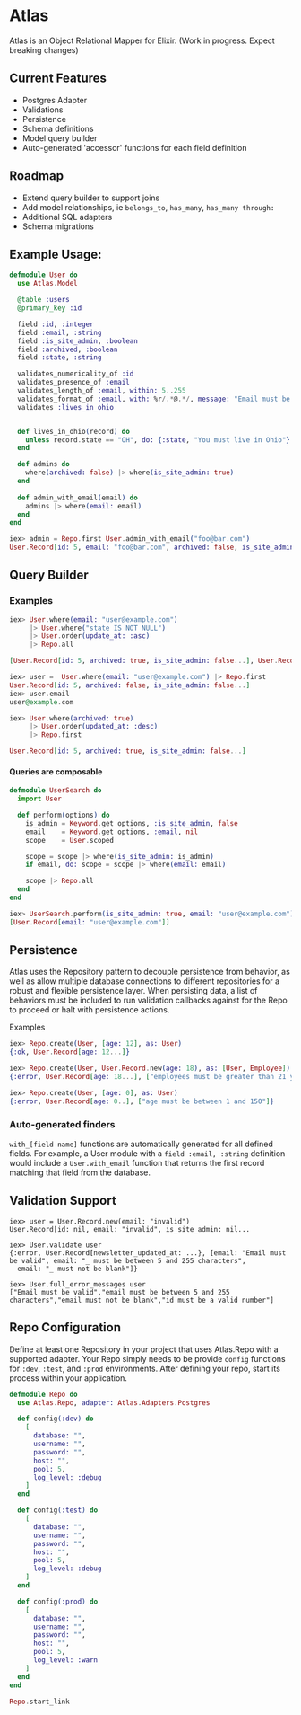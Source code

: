 # Atlas

Atlas is an Object Relational Mapper for Elixir. (Work in progress. Expect breaking changes)

## Current Features
- Postgres Adapter
- Validations
- Persistence
- Schema definitions
- Model query builder
- Auto-generated 'accessor' functions for each field definition

## Roadmap
- Extend query builder to support joins
- Add model relationships, ie `belongs_to`, `has_many`, `has_many through:`
- Additional SQL adapters
- Schema migrations

## Example Usage:

```elixir
defmodule User do
  use Atlas.Model

  @table :users
  @primary_key :id

  field :id, :integer
  field :email, :string
  field :is_site_admin, :boolean
  field :archived, :boolean
  field :state, :string

  validates_numericality_of :id
  validates_presence_of :email
  validates_length_of :email, within: 5..255
  validates_format_of :email, with: %r/.*@.*/, message: "Email must be valid"
  validates :lives_in_ohio


  def lives_in_ohio(record) do
    unless record.state == "OH", do: {:state, "You must live in Ohio"}
  end

  def admins do
    where(archived: false) |> where(is_site_admin: true)
  end
  
  def admin_with_email(email) do
    admins |> where(email: email)
  end
end

iex> admin = Repo.first User.admin_with_email("foo@bar.com")
User.Record[id: 5, email: "foo@bar.com", archived: false, is_site_admin: true...]
```

## Query Builder

### Examples
```elixir
iex> User.where(email: "user@example.com")
     |> User.where("state IS NOT NULL")
     |> User.order(update_at: :asc)
     |> Repo.all

[User.Record[id: 5, archived: true, is_site_admin: false...], User.Record[id: 5, archived: true, is_site_admin: false...]]

iex> user =  User.where(email: "user@example.com") |> Repo.first
User.Record[id: 5, archived: false, is_site_admin: false...]
iex> user.email
user@example.com

iex> User.where(archived: true)
     |> User.order(updated_at: :desc)
     |> Repo.first

User.Record[id: 5, archived: true, is_site_admin: false...]
```

#### Queries are composable
```elixir
defmodule UserSearch do
  import User

  def perform(options) do
    is_admin = Keyword.get options, :is_site_admin, false
    email    = Keyword.get options, :email, nil
    scope    = User.scoped

    scope = scope |> where(is_site_admin: is_admin)
    if email, do: scope = scope |> where(email: email)

    scope |> Repo.all
  end
end

iex> UserSearch.perform(is_site_admin: true, email: "user@example.com")
[User.Record[email: "user@example.com"]]
```


## Persistence

Atlas uses the Repository pattern to decouple persistence from behavior, as well as allow multiple database connections 
to different repositories for a robust and flexible persistence layer. When persisting data, a list of behaviors must 
be included to run validation callbacks against for the Repo to proceed or halt with persistence actions.

Examples

```elixir
iex> Repo.create(User, [age: 12], as: User)
{:ok, User.Record[age: 12...]}

iex> Repo.create(User, User.Record.new(age: 18), as: [User, Employee])
{:error, User.Record[age: 18...], ["employees must be greater than 21 years of age"]}

iex> Repo.create(User, [age: 0], as: User)
{:error, User.Record[age: 0..], ["age must be between 1 and 150"]}
```

### Auto-generated finders

`with_[field name]` functions are automatically generated for all defined fields.
For example, a User module with a `field :email, :string` definition would include a `User.with_email` function
that returns the first record matching that field from the database.

## Validation Support
```
iex> user = User.Record.new(email: "invalid")
User.Record[id: nil, email: "invalid", is_site_admin: nil...

iex> User.validate user
{:error, User.Record[newsletter_updated_at: ...}, [email: "Email must be valid", email: "_ must be between 5 and 255 characters",
  email: "_ must not be blank"]}

iex> User.full_error_messages user
["Email must be valid","email must be between 5 and 255 characters","email must not be blank","id must be a valid number"]

```


## Repo Configuration
Define at least one Repository in your project that uses Atlas.Repo with a supported adapter.
Your Repo simply needs to be provide `config` functions for `:dev`, `:test`, and `:prod` environments. 
After defining your repo, start its process within your application. 

```elixir
defmodule Repo do
  use Atlas.Repo, adapter: Atlas.Adapters.Postgres

  def config(:dev) do
    [
      database: "",
      username: "",
      password: "",
      host: "",
      pool: 5,
      log_level: :debug
    ]
  end

  def config(:test) do
    [
      database: "",
      username: "",
      password: "",
      host: "",
      pool: 5,
      log_level: :debug
    ]
  end

  def config(:prod) do
    [
      database: "",
      username: "",
      password: "",
      host: "",
      pool: 5,
      log_level: :warn
    ]
  end
end

Repo.start_link
```
